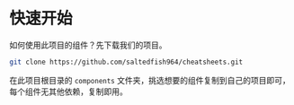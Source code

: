 # 快速开始

如何使用此项目的组件？先下载我们的项目。

```bash
git clone https://github.com/saltedfish964/cheatsheets.git
```

在此项目根目录的 `components` 文件夹，挑选想要的组件复制到自己的项目即可，每个组件无其他依赖，复制即用。